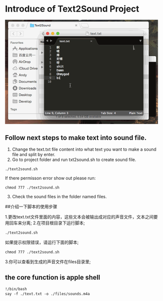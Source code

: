 # Introduce of Text2Sound Project

<p align="center" >
  <img src="https://raw.githubusercontent.com/f1982/Text2Sound/master/images/how-to-use-it.gif" alt="Text2Sound" title="Text2Sound">
</p>

## Follow next steps to make text into sound file.

1. Change the text.txt file content into what text you want to make a sound file and split by enter.
2. Go to project folder and run txt2sound.sh to create sound file.

```shell
./text2sound.sh
```

If there permisson error show out please run:

```shell
chmod 777 ./text2sound.sh
```

3. Check the sound files in the folder named files.

##介绍一下脚本的使用步骤

1.更改text.txt文件里面的内容，这些文本会被输出成对应的声音文件，文本之间要用回车来分离;
2.在项目根目录下运行脚本;

```shell
./text2sound.sh
```

如果提示权限错误，请运行下面的脚本;

```shell
chmod 777 ./text2sound.sh 
```

3.你可以查看到生成的声音文件在files目录里;

## the core function is apple shell

```shell
!/bin/bash
say -f ./text.txt -o ./files/sounds.m4a 
```
